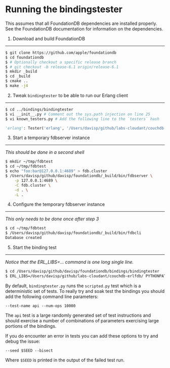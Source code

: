 Running the bindingstester
===

This assumes that all FoundationDB dependencies are installed properly. See
the FoundationDB documentation for information on the dependencies.

1. Download and build FoundationDB
---

```bash
$ git clone https://github.com/apple/foundationdb
$ cd foundationdb
$ # Optionally checkout a specific release branch
$ # git checkout -b release-6.1 origin/release-6.1
$ mkdir _build
$ cd _build
$ cmake ..
$ make -j4
```

2. Tweak `bindingtester` to be able to run our Erlang client
---

```bash
$ cd ../bindings/bindingtester
$ vi __init__.py # Comment out the sys.path injection on line 25
$ vi known_testers.py # Add the following line to the `testers` hash
```

```python
'erlang': Tester('erlang', '/Users/davisp/github/labs-cloudant/couchdb-erlfdb/test/tester.es', 2040, MAX_API_VERSION, MAX_API_VERSION, types=ALL_TYPES),
```

3. Start a temporary fdbserver instance
---

*This should be done in a second shell*

```bash
$ mkdir ~/tmp/fdbtest
$ cd ~/tmp/fdbtest
$ echo "foo:bar@127.0.0.1:4689" > fdb.cluster
$ /Users/davisp/github/davisp/foundationdb/_build/bin/fdbserver \
    -p 127.0.0.1:4689 \
    -C fdb.cluster \
    -d . \
    -L .
```

4. Configure the temporary fdbserver instance
---

*This only needs to be done once after step 3*

```bash
$ cd ~/tmp/fdbtest
$ /Users/davisp/github/davisp/foundationdb/_build/bin/fdbcli
Database created
```

5. Start the binding test
---

*Notice that the ERL_LIBS=... command is one long single line.*

```bash
$ cd /Users/davisp/github/davisp/foundationdb/bindings/bindingtester
$ ERL_LIBS=/Users/davisp/github/labs-cloudant/couchdb-erlfdb/ PYTHONPATH=/Users/davisp/github/davisp/foundationdb/_build/bindings/python/ ./bindingtester.py --cluster-file /Users/davisp/tmp/fdbtest/fdb.cluster erlang
```

By default, `bindingtester.py` runs the `scripted.py` test which is a deterministic set of tests. To really try and soak test the bindings you should add the following command line parameters:

`--test-name api --num-ops 10000`

The `api` test is a large randomly generated set of test instructions and should exercise a number of combinations of parameters exercising large portions of the bindings.

If you do encounter an error in tests you can add these options to try and debug the issue:

`--seed $SEED --bisect`

Where `$SEED` is printed in the output of the failed test run.